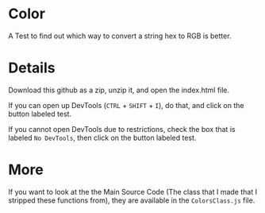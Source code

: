# Color
A Test to find out which way to convert a string hex to RGB is better.
  
  
  
# Details
Download this github as a zip, unzip it, and open the index.html file.  
  
If you can open up DevTools (`CTRL` + `SHIFT` + `I`), do that, and click on the button labeled test.  
  
  
If you cannot open DevTools due to restrictions, check the box that is labeled `No DevTools`, then click on the button labeled test.

# More  
If you want to look at the the Main Source Code (The class that I made that I stripped these functions from), they are available in the `ColorsClass.js` file.
